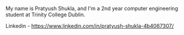 My name is Pratyush Shukla, and I'm a 2nd year computer engineering student at Trinity College Dublin.

Linkedin - https://www.linkedin.com/in/pratyush-shukla-4b4067307/
